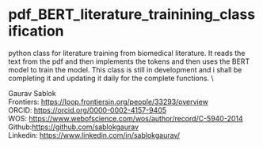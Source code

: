 # pdf_BERT_literature_trainining_classification
python class for literature training from biomedical literature. It reads the text from the pdf and then implements the tokens and then uses the BERT model to train the model. This class is still in development and i shall be completing it and updating it daily for the complete functions. \

Gaurav Sablok \
Frontiers: https://loop.frontiersin.org/people/33293/overview \
ORCID: https://orcid.org/0000-0002-4157-9405 \
WOS: https://www.webofscience.com/wos/author/record/C-5940-2014 \
Github:https://github.com/sablokgaurav \
Linkedin: https://www.linkedin.com/in/sablokgaurav/ 
